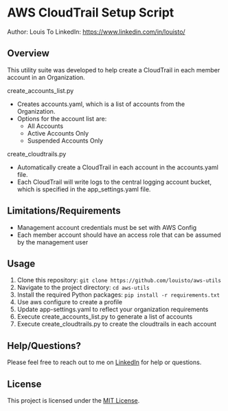 # AWS CloudTrail Setup Script

Author: Louis To
LinkedIn: https://www.linkedin.com/in/louisto/

## Overview

This utility suite was developed to help create a CloudTrail in each member account in an Organization. 

create_accounts_list.py

* Creates accounts.yaml, which is a list of accounts from the Organization. 
* Options for the account list are:
    * All Accounts
    * Active Accounts Only
    * Suspended Accounts Only

create_cloudtrails.py
* Automatically create a CloudTrail in each account in the accounts.yaml file. 
* Each CloudTrail will write logs to the central logging account bucket, which is specified in the app_settings.yaml file. 

## Limitations/Requirements

* Management account credentials must be set with AWS Config
* Each member account should have an access role that can be assumed by the management user

## Usage

1. Clone this repository: `git clone https://github.com/louisto/aws-utils`
2. Navigate to the project directory: `cd aws-utils`
3. Install the required Python packages: `pip install -r requirements.txt`
4. Use aws configure to create a profile
5. Update app-settings.yaml to reflect your organization requirements
6. Execute create_accounts_list.py to generate a list of accounts
7. Execute create_cloudtrails.py to create the cloudtrails in each account

## Help/Questions?

Please feel free to reach out to me on [LinkedIn](https://www.linkedin.com/in/louisto/) for help or questions.

## License

This project is licensed under the [MIT License](https://github.com/<your_username>/<your_repository>/blob/main/LICENSE).
